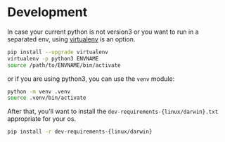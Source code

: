# Development


In case your current python is not version3 or you want to run in a separated env, using [virtualenv](https://virtualenv.pypa.io/en/latest/) is an option.
```bash
pip install --upgrade virtualenv
virtualenv -p python3 ENVNAME
source /path/to/ENVNAME/bin/activate
```

or if you are using python3, you can use the `venv` module:

```bash
python -m venv .venv
source .venv/bin/activate
```

After that, you'll want to install the `dev-requirements-{linux/darwin}.txt` appropriate for your os.
```bash
pip install -r dev-requirements-{linux/darwin}
```